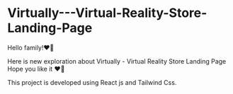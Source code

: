 # Virtually---Virtual-Reality-Store-Landing-Page


Hello family!❤👋

Here is new exploration about Virtually - Virtual Reality Store Landing Page
Hope you like it ❤👋

This project is developed using React js and Tailwind Css.
